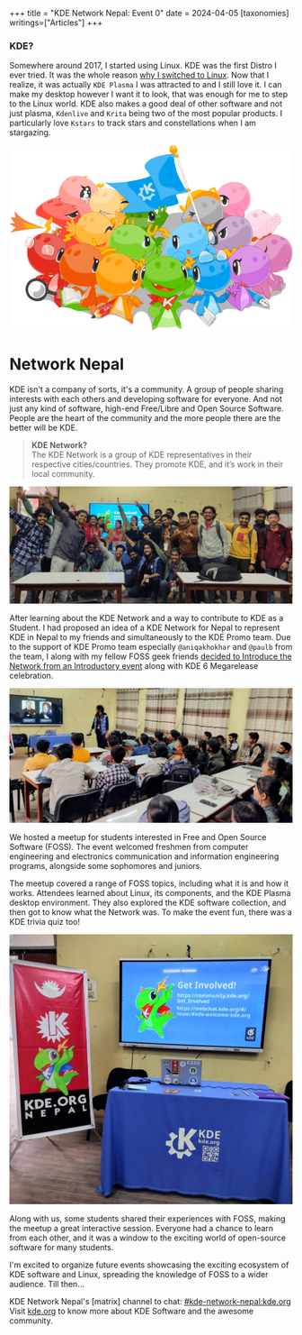 +++
title = "KDE Network Nepal: Event 0"
date = 2024-04-05
[taxonomies]
writings=["Articles"]
+++

### KDE?

Somewhere around 2017, I started using Linux. KDE was the first Distro I ever tried. It was the whole reason [why I switched to Linux](/blog/destination-linux/). Now that I realize, it was actually `KDE Plasma` I was attracted to and I still love it. I can make my desktop however I want it to look, that was enough for me to step to the Linux world. KDE also makes a good deal of other software and not just plasma, `Kdenlive` and `Krita` being two of the most popular products. I particularly love `Kstars` to track stars and constellations when I am stargazing. 

![kde dragons](/images/kde_network_nepal/dragons_kde.png)

# Network Nepal

KDE isn't a company of sorts, it's a community. A group of people sharing interests with each others and developing software for everyone. And not just any kind of software, high-end Free/Libre and Open Source Software. People are the heart of the community and the more people there are the better will be KDE.

> **KDE Network?**   
> The KDE Network is a group of KDE representatives in their respective cities/countries. They promote KDE, and it’s work in their local community.

![Network Nepal](/images/kde_network_nepal/network_nepal.jpg)

After learning about the KDE Network and a way to contribute to KDE as a Student. I had proposed an idea of a KDE Network for Nepal to represent KDE in Nepal to my friends and simultaneously to the KDE Promo team. Due to the support of KDE Promo team especially `@aniqakhokhar` and `@paulb` from the team, I along with my fellow FOSS geek friends [decided to Introduce the Network from an Introductory event](/syndications/posse-2024-02-27/) along with KDE 6 Megarelease celebration.

![Network Nepal Presentation on Linux](/images/kde_network_nepal/network_presentation.jpg)

We hosted a meetup for students interested in Free and Open Source Software (FOSS). The event welcomed freshmen from computer engineering and electronics communication and information engineering programs, alongside some sophomores and juniors.

The meetup covered a range of FOSS topics, including what it is and how it works. Attendees learned about Linux, its components, and the KDE Plasma desktop environment. They also explored the KDE software collection, and then got to know what the Network was. To make the event fun, there was a KDE trivia quiz too!

![Network Nepal Setup](/images/kde_network_nepal/network_kde_setup.jpg)

Along with us, some students shared their experiences with FOSS, making the meetup a great interactive session. Everyone had a chance to learn from each other, and it was a window to the exciting world of open-source software for many students.

I'm excited to organize future events showcasing the exciting ecosystem of KDE software and Linux, spreading the knowledge of FOSS to a wider audience. Till then...

KDE Network Nepal's [matrix] channel to chat: [#kde-network-nepal:kde.org](https://go.kde.org/matrix/#/#kde-network-nepal:kde.org)  
Visit [kde.org](https://kde.org) to know more about KDE Software and the awesome community.  
